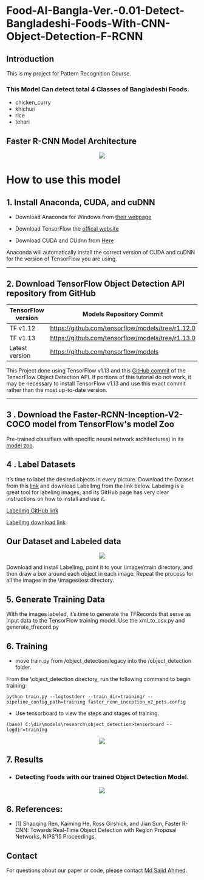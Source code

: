 # Food-AI-Bangla-Ver.-0.01-Detect-Bangladeshi-Foods-With-CNN-Object-Detection-F-RCNN

## Introduction
This is my project for Pattern Recognition Course. 

### This Model Can detect total 4 Classes of Bangladeshi Foods. 
* chicken_curry
* khichuri
* rice
* tehari


## Faster R-CNN Model Architecture 

<p align="center">
  <img src="assets/arch.png">
</p>




# How to use this model 

## 1. Install Anaconda, CUDA, and cuDNN
* Download Anaconda for Windows from [their webpage](https://www.anaconda.com/products/individual)

* Download TensorFlow the [offical website](https://www.tensorflow.org/install)

* Download CUDA and CUdnn from [Here](https://www.tensorflow.org/install/source#tested_build_configurations)

Anaconda will automatically install the correct version of CUDA and cuDNN for the version of TensorFlow you are using.

---

## 2. Download TensorFlow Object Detection API repository from GitHub

| TensorFlow version | Models Repository Commit |
|--------------------|---------------------------|
|TF v1.12            |https://github.com/tensorflow/models/tree/r1.12.0 |
|TF v1.13            |https://github.com/tensorflow/models/tree/r1.13.0 |
|Latest version      |https://github.com/tensorflow/models |

This Project  done using TensorFlow v1.13 and this [GitHub commit](https://github.com/tensorflow/models/tree/079d67d9a0b3407e8d074a200780f3835413ef99) of the TensorFlow Object Detection API. If portions of this tutorial do not work, it may be necessary to install TensorFlow v1.13 and use this exact commit rather than the most up-to-date version.

---

## 3 . Download the Faster-RCNN-Inception-V2-COCO model from TensorFlow's model Zoo
Pre-trained classifiers with specific neural network architectures) in its [model zoo](https://github.com/tensorflow/models/blob/master/research/object_detection/g3doc/tf1_detection_zoo.md).


## 4 . Label Datasets  
it’s time to label the desired objects in every picture. Download the Dataset from this [link](./images/train) and download LabelImg from the link below. Labelmg is a great tool for labeling images, and its GitHub page has very clear instructions on how to install and use it.

[LabelImg GitHub link](https://github.com/tzutalin/labelImg)

[LabelImg download link](https://www.dropbox.com/s/tq7zfrcwl44vxan/windows_v1.6.0.zip?dl=1)


## Our Dataset and Labeled data

<p align="center">
  <img src="assets/data_label.png">
</p>



Download and install LabelImg, point it to your \images\train directory, and then draw a box around each object in each image. Repeat the process for all the images in the \images\test directory.

## 5. Generate Training Data
With the images labeled, it’s time to generate the TFRecords that serve as input data to the TensorFlow training model. Use the xml_to_csv.py and generate_tfrecord.py


## 6. Training

* move train.py from /object_detection/legacy into the /object_detection folder.

From the \object_detection directory, run the following command to begin training:
```
python train.py --logtostderr --train_dir=training/ --pipeline_config_path=training faster_rcnn_inception_v2_pets.config
```

* Use tensorboard to view the steps and stages of training. 
```
(base) C:\dir\models\research\object_detection>tensorboard --logdir=training
```

<p align="center">
  <img src="assets/tensorboard.png">
</p>

## 7. Results 
* ### Detecting Foods with our trained Object Detection Model. 

<p align="center">
  <img src="assets/result_gif.gif">
</p>

## 8. References:
* [1] Shaoqing Ren, Kaiming He, Ross Girshick, and Jian Sun, Faster R-CNN: Towards Real-Time Object Detection with Region Proposal Networks, NIPS’15 Proceedings.

## Contact
For questions about our paper or code, please contact [Md Sajid Ahmed](mailto:sajid.ahmed1@northsouth.edu).

